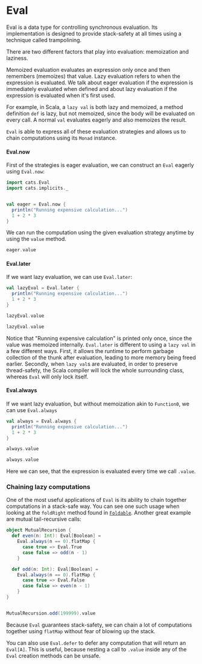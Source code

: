 # Eval

Eval is a data type for controlling synchronous evaluation.
Its implementation is designed to provide stack-safety at all times using a technique called trampolining.

There are two different factors that play into evaluation: memoization and laziness.

Memoized evaluation evaluates an expression only once and then remembers (memoizes) that value.
Lazy evaluation refers to when the expression is evaluated.
We talk about eager evaluation if the expression is immediately evaluated when defined and about lazy evaluation if the expression is evaluated when it's first used.

For example, in Scala, a `lazy val` is both lazy and memoized, a method definition `def` is lazy, but not memoized, since the body will be evaluated on every call.
A normal `val` evaluates eagerly and also memoizes the result.

`Eval` is able to express all of these evaluation strategies and allows us to chain computations using its `Monad` instance.

#### Eval.now

First of the strategies is eager evaluation, we can construct an `Eval` eagerly using `Eval.now`:


```scala mdoc
import cats.Eval
import cats.implicits._


val eager = Eval.now {
  println("Running expensive calculation...")
  1 + 2 * 3
}
```


We can run the computation using the given evaluation strategy anytime by using the `value` method.

```scala mdoc
eager.value

```

#### Eval.later

If we want lazy evaluation, we can use `Eval.later`:

```scala mdoc
val lazyEval = Eval.later {
  println("Running expensive calculation...")
  1 + 2 * 3
}

lazyEval.value

lazyEval.value
```

Notice that "Running expensive calculation" is printed only once, since the value was memoized internally.
`Eval.later` is different to using a `lazy val` in a few different ways.
First, it allows the runtime to perform garbage collection of the thunk after evaluation, leading to more memory being freed earlier.
Secondly, when `lazy val`s are evaluated, in order to preserve thread-safety, the Scala compiler will lock the whole surrounding class, whereas `Eval` will only lock itself.

#### Eval.always

If we want lazy evaluation, but without memoization akin to `Function0`, we can use `Eval.always`

```scala mdoc
val always = Eval.always {
  println("Running expensive calculation...")
  1 + 2 * 3
}

always.value

always.value
```

Here we can see, that the expression is evaluated every time we call `.value`.


### Chaining lazy computations

One of the most useful applications of `Eval` is its ability to chain together computations in a stack-safe way.
You can see one such usage when looking at the `foldRight` method found in [`Foldable`](../typeclasses/foldable.html).
Another great example are mutual tail-recursive calls:

```scala mdoc
object MutualRecursion {
  def even(n: Int): Eval[Boolean] =
    Eval.always(n == 0).flatMap {
      case true => Eval.True
      case false => odd(n - 1)
    }

  def odd(n: Int): Eval[Boolean] =
    Eval.always(n == 0).flatMap {
      case true => Eval.False
      case false => even(n - 1)
    }
}


MutualRecursion.odd(199999).value
```

Because `Eval` guarantees stack-safety, we can chain a lot of computations together using `flatMap` without fear of blowing up the stack.

You can also use `Eval.defer` to defer any computation that will return an `Eval[A]`.
This is useful, because nesting a call to `.value` inside any of the `Eval` creation methods can be unsafe.
